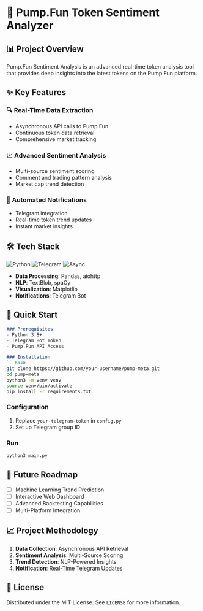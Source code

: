 
# 🚀 Pump.Fun Token Sentiment Analyzer

## 📊 Project Overview

Pump.Fun Sentiment Analysis is an advanced real-time token analysis tool that provides deep insights into the latest tokens on the Pump.Fun platform.

## ✨ Key Features

### 🔍 Real-Time Data Extraction
- Asynchronous API calls to Pump.Fun
- Continuous token data retrieval
- Comprehensive market tracking

### 📈 Advanced Sentiment Analysis
- Multi-source sentiment scoring
- Comment and trading pattern analysis
- Market cap trend detection

### 🤖 Automated Notifications
- Telegram integration
- Real-time token trend updates
- Instant market insights

## 🛠 Tech Stack
![Python](https://img.shields.io/badge/Python-3.8+-blue?logo=python)
![Telegram](https://img.shields.io/badge/Telegram-Bot-blue?logo=telegram)
![Async](https://img.shields.io/badge/Async-Programming-green)

- **Data Processing**: Pandas, aiohttp
- **NLP**: TextBlob, spaCy
- **Visualization**: Matplotlib
- **Notifications**: Telegram Bot

## 🚀 Quick Start
```markdown
### Prerequisites
- Python 3.8+
- Telegram Bot Token
- Pump.Fun API Access

### Installation
```bash
git clone https://github.com/your-username/pump-meta.git
cd pump-meta
python3 -m venv venv
source venv/bin/activate
pip install -r requirements.txt
```

### Configuration
1. Replace `your-telegram-token` in `config.py`
2. Set up Telegram group ID

### Run
```bash
python3 main.py
```

## 🔮 Future Roadmap

- [ ] Machine Learning Trend Prediction
- [ ] Interactive Web Dashboard
- [ ] Advanced Backtesting Capabilities
- [ ] Multi-Platform Integration

## 📈 Project Methodology

1. **Data Collection**: Asynchronous API Retrieval
2. **Sentiment Analysis**: Multi-Source Scoring
3. **Trend Detection**: NLP-Powered Insights
4. **Notification**: Real-Time Telegram Updates

## 📜 License

Distributed under the MIT License. See `LICENSE` for more information.
